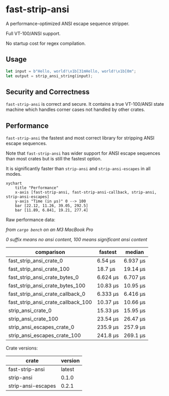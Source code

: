 # fast-strip-ansi

A performance-optimized ANSI escape sequence stripper.

Full VT-100/ANSI support.

No startup cost for regex compilation.

## Usage

```rust
let input = b"Hello, world!\x1b[31mHello, world!\x1b[0m";
let output = strip_ansi_string(input);
```

## Security and Correctness

`fast-strip-ansi` is correct and secure. It contains a true VT-100/ANSI state
machine which handles corner cases not handled by other crates.

## Performance

`fast-strip-ansi` the fastest and most correct library for stripping ANSI escape
sequences.

Note that `fast-strip-ansi` has wider support for ANSI escape sequences than
most crates but is still the fastest option.

It is significantly faster than `strip-ansi` and `strip-ansi-escapes` in all
modes.

```mermaid
xychart
    title "Performance"
    x-axis [fast-strip-ansi, fast-strip-ansi-callback, strip-ansi, strip-ansi-escapes]
    y-axis "Time (in µs)" 0 --> 100
    bar [22.12, 11.26, 39.05, 292.5]
    bar [11.89, 6.841, 19.21, 277.4]
```

Raw performance data:

_from `cargo bench` on an M3 MacBook Pro_

_0 suffix means no ansi content, 100 means significant ansi content_

| comparison                         | fastest  | median   |
| ---------------------------------- | -------- | -------- |
| fast_strip_ansi_crate_0            | 6.54 µs  | 6.937 µs |
| fast_strip_ansi_crate_100          | 18.7 µs  | 19.14 µs |
| fast_strip_ansi_crate_bytes_0      | 6.624 µs | 6.707 µs |
| fast_strip_ansi_crate_bytes_100    | 10.83 µs | 10.95 µs |
| fast_strip_ansi_crate_callback_0   | 6.333 µs | 6.416 µs |
| fast_strip_ansi_crate_callback_100 | 10.37 µs | 10.66 µs |
| strip_ansi_crate_0                 | 15.33 µs | 15.95 µs |
| strip_ansi_crate_100               | 23.54 µs | 26.47 µs |
| strip_ansi_escapes_crate_0         | 235.9 µs | 257.9 µs |
| strip_ansi_escapes_crate_100       | 241.8 µs | 269.1 µs |

Crate versions:

| crate              | version |
| ------------------ | ------- |
| fast-strip-ansi    | latest  |
| strip-ansi         | 0.1.0   |
| strip-ansi-escapes | 0.2.1   |
